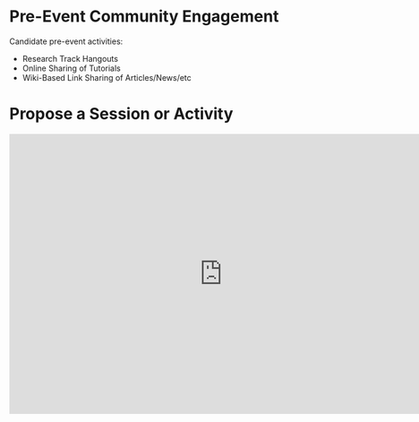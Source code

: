 # Pre-Event Community Engagement

Candidate pre-event activities: 
* Research Track Hangouts
* Online Sharing of Tutorials 
* Wiki-Based Link Sharing of Articles/News/etc

# Propose a Session or Activity

<iframe src="https://docs.google.com/forms/d/e/1FAIpQLSct_5ijwbxUGCMS4GcYFPV6kJ7p7_s-hDe4QUVsIyYIbuD7hg/viewform?embedded=true" width="760" height="500" frameborder="0" marginheight="0" marginwidth="0">Loading...</iframe>
